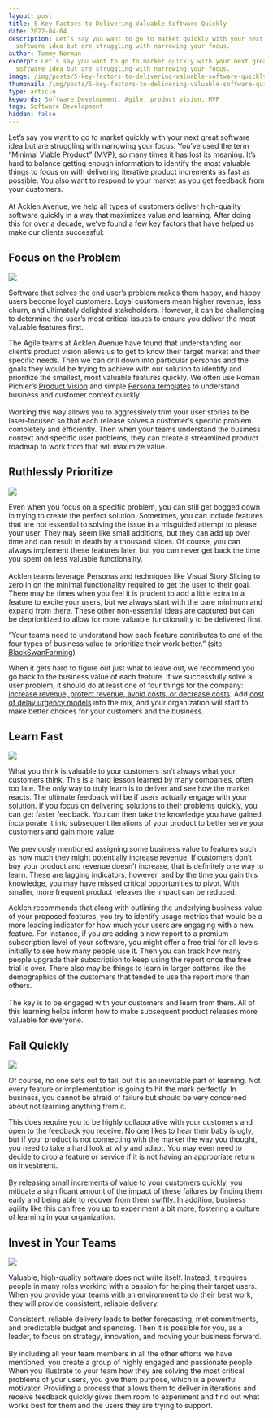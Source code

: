 ```yaml
---
layout: post
title: 5 Key Factors to Delivering Valuable Software Quickly
date: 2022-04-04
description: Let’s say you want to go to market quickly with your next great
  software idea but are struggling with narrowing your focus.
author: Tommy Norman
excerpt: Let’s say you want to go to market quickly with your next great
  software idea but are struggling with narrowing your focus.
image: /img/posts/5-key-factors-to-delivering-valuable-software-quickly-blog.jpg
thumbnail: /img/posts/5-key-factors-to-delivering-valuable-software-quickly-blog.jpg
type: article
keywords: Software Development, Agile, product vision, MVP
tags: Software Development
hidden: false
---
```

Let’s say you want to go to market quickly with your next great software idea but are struggling with narrowing your focus. You’ve used the term “Minimal Viable Product” (MVP), so many times it has lost its meaning. It’s hard to balance getting enough information to identify the most valuable things to focus on with delivering iterative product increments as fast as possible. You also want to respond to your market as you get feedback from your customers.\
\
At Acklen Avenue, we help all types of customers deliver high-quality software quickly in a way that maximizes value and learning. After doing this for over a decade, we’ve found a few key factors that have helped us make our clients successful:

## **Focus on the Problem**

![](/img/posts/focus-on-the-problem.png)

Software that solves the end user’s problem makes them happy, and happy users become loyal customers. Loyal customers mean higher revenue, less churn, and ultimately delighted stakeholders. However, it can be challenging to determine the user’s most critical issues to ensure you deliver the most valuable features first. 

The Agile teams at Acklen Avenue have found that understanding our client’s product vision allows us to get to know their target market and their specific needs. Then we can drill down into particular personas and the goals they would be trying to achieve with our solution to identify and prioritize the smallest, most valuable features quickly. We often use Roman Pichler’s [Product Vision](https://www.romanpichler.com/tools/product-vision-board/) and simple [Persona templates](https://www.romanpichler.com/the-persona-template) to understand business and customer context quickly.\
\
Working this way allows you to aggressively trim your user stories to be laser-focused so that each release solves a customer’s specific problem completely and efficiently. Then when your teams understand the business context and specific user problems, they can create a streamlined product roadmap to work from that will maximize value. 

## **Ruthlessly Prioritize**

![](/img/posts/ruthlessly-prioritize.png)

Even when you focus on a specific problem, you can still get bogged down in trying to create the perfect solution. Sometimes, you can include features that are not essential to solving the issue in a misguided attempt to please your user. They may seem like small additions, but they can add up over time and can result in death by a thousand slices. Of course, you can always implement these features later, but you can never get back the time you spent on less valuable functionality.\
\
Acklen teams leverage Personas and techniques like Visual Story Slicing to zero in on the minimal functionality required to get the user to their goal. There may be times when you feel it is prudent to add a little extra to a feature to excite your users, but we always start with the bare minimum and expand from there. These other non-essential ideas are captured but can be deprioritized to allow for more valuable functionality to be delivered first.

“Your teams need to understand how each feature contributes to one of the four types of business value to prioritize their work better.” (site [BlackSwanFarming](https://blackswanfarming.com/))

When it gets hard to figure out just what to leave out, we recommend you go back to the business value of each feature. If we successfully solve a user problem, it should do at least one of four things for the company: [increase revenue, protect revenue, avoid costs, or decrease costs](https://blackswanfarming.com/understanding-value/). Add [cost of delay urgency models](http://blackswanfarming.com/urgency-profiles/) into the mix, and your organization will start to make better choices for your customers and the business.

## **Learn Fast**

![](/img/posts/learn-quickly.png)

What you think is valuable to your customers isn’t always what your customers think. This is a hard lesson learned by many companies, often too late. The only way to truly learn is to deliver and see how the market reacts. The ultimate feedback will be if users actually engage with your solution. If you focus on delivering solutions to their problems quickly, you can get faster feedback. You can then take the knowledge you have gained, incorporate it into subsequent iterations of your product to better serve your customers and gain more value.\
\
We previously mentioned assigning some business value to features such as how much they might potentially increase revenue. If customers don’t buy your product and revenue doesn’t increase, that is definitely one way to learn. These are lagging indicators, however, and by the time you gain this knowledge, you may have missed critical opportunities to pivot. With smaller, more frequent product releases the impact can be reduced. 

Acklen recommends that along with outlining the underlying business value of your proposed features, you try to identify usage metrics that would be a more leading indicator for how much your users are engaging with a new feature. For instance, if you are adding a new report to a premium subscription level of your software, you might offer a free trial for all levels initially to see how many people use it. Then you can track how many people upgrade their subscription to keep using the report once the free trial is over. There also may be things to learn in larger patterns like the demographics of the customers that tended to use the report more than others.\
\
The key is to be engaged with your customers and learn from them. All of this learning helps inform how to make subsequent product releases more valuable for everyone.

## **Fail Quickly**

![](/img/posts/fail-fast.png)

Of course, no one sets out to fail, but it is an inevitable part of learning. Not every feature or implementation is going to hit the mark perfectly. In business, you cannot be afraid of failure but should be very concerned about not learning anything from it.

This does require you to be highly collaborative with your customers and open to the feedback you receive. No one likes to hear their baby is ugly, but if your product is not connecting with the market the way you thought, you need to take a hard look at why and adapt. You may even need to decide to drop a feature or service if it is not having an appropriate return on investment.\
\
By releasing small increments of value to your customers quickly, you mitigate a significant amount of the impact of these failures by finding them early and being able to recover from them swiftly. In addition, business agility like this can free you up to experiment a bit more, fostering a culture of learning in your organization. 

## **Invest in Your Teams**

![](/img/posts/invest-in-your-teams.png)

Valuable, high-quality software does not write itself. Instead, it requires people in many roles working with a passion for helping their target users. When you provide your teams with an environment to do their best work, they will provide consistent, reliable delivery. 

Consistent, reliable delivery leads to better forecasting, met commitments, and predictable budget and spending. Then it is possible for you, as a leader, to focus on strategy, innovation, and moving your business forward.\
\
By including all your team members in all the other efforts we have mentioned, you create a group of highly engaged and passionate people. When you illustrate to your team how they are solving the most critical problems of your users, you give them purpose, which is a powerful motivator. Providing a process that allows them to deliver in iterations and receive feedback quickly gives them room to experiment and find out what works best for them and the users they are trying to support.